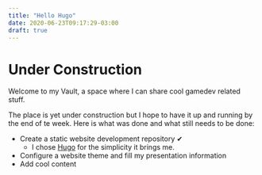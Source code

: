```yaml
---
title: "Hello Hugo"
date: 2020-06-23T09:17:29-03:00
draft: true
---
```

# Under Construction

Welcome to my Vault, a space where I can share cool gamedev related stuff.

The place is yet under construction but I hope to have it up and running by the end of te week. Here is what was done and what still needs to be done:

 - Create a static website development repository ✔
   - I chose [Hugo](http://gohugo.io) for the simplicity it brings me.
 - Configure a website theme and fill my presentation information
 - Add cool content
